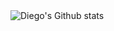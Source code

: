 <img align="left" alt="Diego's Github stats" src="https://github-readme-stats.vercel.app/api?username=Diegorzynski&count_private=true"/>
